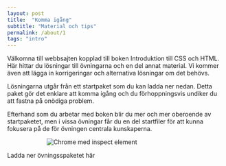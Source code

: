 ```yaml
---
layout: post
title:  "Komma igång"
subtitle: "Material och tips"
permalink: /about/1
tags: "intro"
---
```


Välkomna till webbsajten kopplad till boken Introduktion till CSS och HTML. Här hittar du lösningar till övningarna och en del annat material. Vi kommer även att lägga in korrigeringar och alternativa lösningar om det behövs.

Lösningarna utgår från ett startpaket som du kan ladda ner nedan. Detta paket gör det enklare att komma igång och du förhoppningsvis undiker du att fastna på onödiga problem.

Efterhand som du arbetar med boken blir du mer och mer oberoende av startpaketet, men i vissa övningar får du en del startfiler för att kunna fokusera på de för övningen centrala kunskaperna.

<img src="{{ site.url | append:site.baseurl}}/assets/images/front.PNG" alt="Chrome med inspect element" style= "max-width:20rem; margin:0 auto; display:block;"/>




Ladda ner övningsspaketet här
<p><a href="{{ site.url | append:site.baseurl}}/downloads/html-css-exercises.zip"><i class="fa fa-download fa-3x" aria-hidden="true"></i></a></p>
